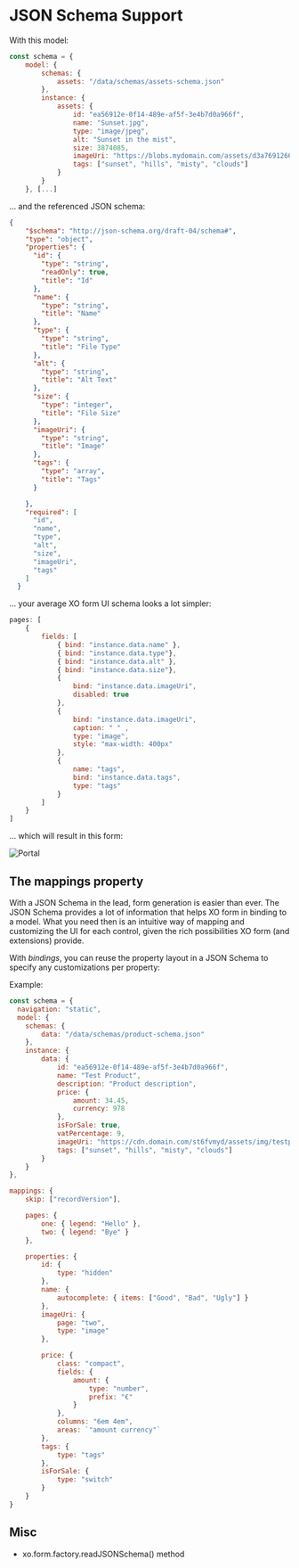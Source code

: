# JSON Schema Support

With this model:

```js
const schema = {
    model: {
        schemas: {
            assets: "/data/schemas/assets-schema.json"
        },
        instance: {
            assets: {
                id: "ea56912e-0f14-489e-af5f-3e4b7d0a966f",
                name: "Sunset.jpg",
                type: "image/jpeg",
                alt: "Sunset in the mist",
                size: 3874085,
                imageUri: "https://blobs.mydomain.com/assets/d3a7691266f.jpg",
                tags: ["sunset", "hills", "misty", "clouds"]
            }
        }
    }, [...]
``` 

... and the referenced JSON schema:

```json
{
    "$schema": "http://json-schema.org/draft-04/schema#",
    "type": "object",
    "properties": {
      "id": {
        "type": "string",
        "readOnly": true,
        "title": "Id"
      },
      "name": {
        "type": "string",
        "title": "Name"
      },
      "type": {
        "type": "string",
        "title": "File Type"
      },
      "alt": {
        "type": "string",
        "title": "Alt Text"
      },
      "size": {
        "type": "integer",
        "title": "File Size"
      },
      "imageUri": {
        "type": "string",
        "title": "Image"
      },
      "tags": {
        "type": "array",
        "title": "Tags"
      }

    },
    "required": [
      "id",
      "name",
      "type",
      "alt",
      "size",
      "imageUri",
      "tags"
    ]
  }
```

... your average XO form UI schema looks a lot simpler:

```js
pages: [
    {
        fields: [
            { bind: "instance.data.name" },
            { bind: "instance.data.type"}, 
            { bind: "instance.data.alt" },
            { bind: "instance.data.size"},
            { 
                bind: "instance.data.imageUri",
                disabled: true
            }, 
            { 
                bind: "instance.data.imageUri",
                caption: " " ,
                type: "image",
                style: "max-width: 400px"
            }, 
            {
                name: "tags",
                bind: "instance.data.tags",
                type: "tags"
            }
        ]
    }
]
```

... which will result in this form:

![Portal](https://xo-js.dev/assets/img/schema-form.png "The resulting form")


## The mappings property

With a JSON Schema in the lead, form generation is easier than ever.
The JSON Schema provides a lot of information that helps XO form in binding to a model.
What you need then is an intuitive way of mapping and customizing the UI for each control, given the rich possibilities XO form (and extensions) provide.

With *bindings*, you can reuse the property layout in a JSON Schema to specify any customizations per property:

Example:

```js
const schema = {
  navigation: "static",
  model: {
    schemas: {
        data: "/data/schemas/product-schema.json"
    },
    instance: {
        data: {
            id: "ea56912e-0f14-489e-af5f-3e4b7d0a966f",
            name: "Test Product",
            description: "Product description",
            price: {
                amount: 34.45,
                currency: 978
            },
            isForSale: true,
            vatPercentage: 9,
            imageUri: "https://cdn.domain.com/st6fvmyd/assets/img/testprod1.jpg",
            tags: ["sunset", "hills", "misty", "clouds"]
        }
    }
},

mappings: {
    skip: ["recordVersion"],

    pages: { 
        one: { legend: "Hello" },
        two: { legend: "Bye" }
    },

    properties: {
        id: {
            type: "hidden"
        },
        name: {
            autocomplete: { items: ["Good", "Bad", "Ugly"] }
        },
        imageUri: {
            page: "two",
            type: "image"
        },

        price: {
            class: "compact",
            fields: {
                amount: {
                    type: "number",
                    prefix: "€"
                }
            },
            columns: "6em 4em",
            areas: `"amount currency"`
        },
        tags: {
            type: "tags"
        },
        isForSale: {
            type: "switch"
        }
    }
}
```

## Misc
- xo.form.factory.readJSONSchema() method